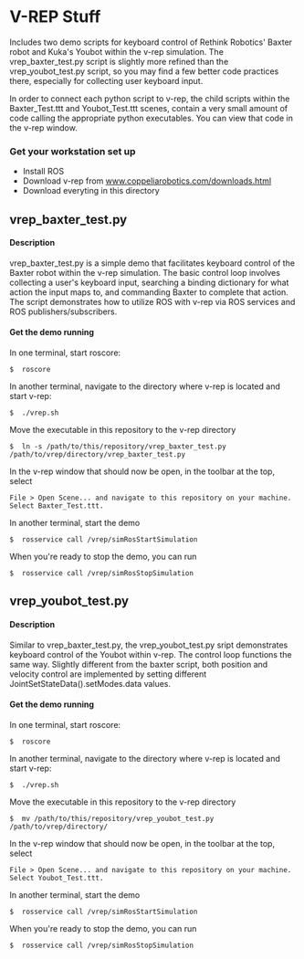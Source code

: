 # V-REP Stuff
Includes two demo scripts for keyboard control of Rethink Robotics' Baxter robot and Kuka's Youbot within the v-rep simulation. The vrep_baxter_test.py script is slightly more refined than the vrep_youbot_test.py script, so you may find a few better code practices there, especially for collecting user keyboard input.

In order to connect each python script to v-rep, the child scripts within the Baxter_Test.ttt and Youbot_Test.ttt scenes, contain a very small amount of code calling the appropriate python executables. You can view that code in the v-rep window.


### Get your workstation set up
* Install ROS
* Download v-rep from www.coppeliarobotics.com/downloads.html
* Download everyting in this directory


## vrep_baxter_test.py

#### Description
vrep_baxter_test.py is a simple demo that facilitates keyboard control of the Baxter robot within the v-rep simulation. The basic control loop involves collecting a user's keyboard input, searching a binding dictionary for what action the input maps to, and commanding Baxter to complete that action. The script demonstrates how to utilize ROS with v-rep via ROS services and ROS publishers/subscribers.

#### Get the demo running
In one terminal, start roscore:
```
$  roscore
```
In another terminal, navigate to the directory where v-rep is located and start v-rep:
```
$  ./vrep.sh
```
Move the executable in this repository to the v-rep directory
```
$  ln -s /path/to/this/repository/vrep_baxter_test.py /path/to/vrep/directory/vrep_baxter_test.py
```
In the v-rep window that should now be open, in the toolbar at the top, select
```
File > Open Scene... and navigate to this repository on your machine. Select Baxter_Test.ttt.
```
In another terminal, start the demo
```
$  rosservice call /vrep/simRosStartSimulation
```
When you're ready to stop the demo, you can run
```
$  rosservice call /vrep/simRosStopSimulation
```


## vrep_youbot_test.py

#### Description
Similar to vrep_baxter_test.py, the vrep_youbot_test.py sript demonstrates keyboard control of the Youbot within v-rep. The control loop functions the same way. Slightly different from the baxter script, both position and velocity control are implemented by setting different JointSetStateData().setModes.data values.

#### Get the demo running
In one terminal, start roscore:
```
$  roscore
```
In another terminal, navigate to the directory where v-rep is located and start v-rep:
```
$  ./vrep.sh
```
Move the executable in this repository to the v-rep directory
```
$  mv /path/to/this/repository/vrep_youbot_test.py /path/to/vrep/directory/
```
In the v-rep window that should now be open, in the toolbar at the top, select
```
File > Open Scene... and navigate to this repository on your machine. Select Youbot_Test.ttt.
```
In another terminal, start the demo
```
$  rosservice call /vrep/simRosStartSimulation
```
When you're ready to stop the demo, you can run
```
$  rosservice call /vrep/simRosStopSimulation
```

